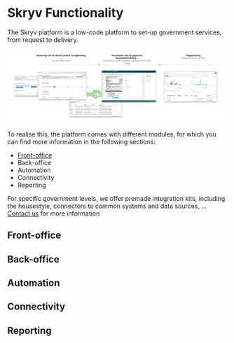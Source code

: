 # Skryv Functionality

The Skryv platform is a low-code platform to set-up government services, from request to delivery.

![Image](../_media/from-request-to-delivery.png)

To realise this, the platform comes with different modules, for which you can find more information in the following sections:

* [Front-office](front-office.md)
* Back-office
* Automation 
* Connectivity
* Reporting

For specific government levels, we offer premade integration kits, including the housestyle, connectors to common systems and data sources, ... [Contact us](https://www.skryv.com/contact) for more information

## Front-office

## Back-office

## Automation

## Connectivity

## Reporting